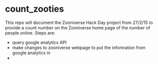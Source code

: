 # count_zooties

This repo will document the Zooniverse Hack Day project from 27/2/15 to provide a count number on the Zooniverse home page of the number of people online. Steps are:
- query google analytics API
- make changes to zooniverse webpage to put the infomration from google analytics in
- 
